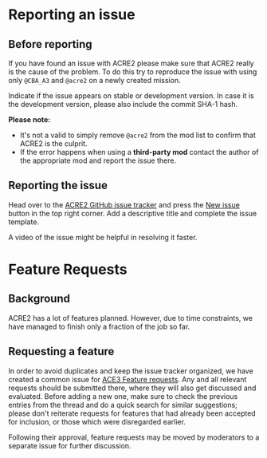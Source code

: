 # Reporting an issue

## Before reporting

If you have found an issue with ACRE2 please make sure that ACRE2 really is the cause of the problem. To do this try to reproduce the issue with using only `@CBA_A3` and `@acre2` on a newly created mission.

Indicate if the issue appears on stable or development version. In case it is the development version, please also include the commit SHA-1 hash.

**Please note:**
- It's not a valid to simply remove <code>@acre2</code> from the mod list to confirm that ACRE2 is the culprit.
- If the error happens when using a <b>third-party mod</b> contact the author of the appropriate mod and report the issue there.

## Reporting the issue

Head over to the [ACRE2 GitHub issue tracker](https://github.com/IDI-Systems/acre2/issues) and press the [New issue](https://github.com/IDI-Systems/acre2/issues/new) button in the top right corner. Add a descriptive title and complete the issue template.

A video of the issue might be helpful in resolving it faster.


# Feature Requests

## Background

ACRE2 has a lot of features planned. However, due to time constraints, we have managed to finish only a fraction of the job so far.

## Requesting a feature

In order to avoid duplicates and keep the issue tracker organized, we have created a common issue for [ACE3 Feature requests](https://github.com/IDI-Systems/acre2/issues/?). Any and all relevant requests should be submitted there, where they will also get discussed and evaluated. Before adding a new one, make sure to check the previous entries from the thread and do a quick search for similar suggestions; please don't reiterate requests for features that had already been accepted for inclusion, or those which were disregarded earlier.

Following their approval, feature requests may be moved by moderators to a separate issue for further discussion.

